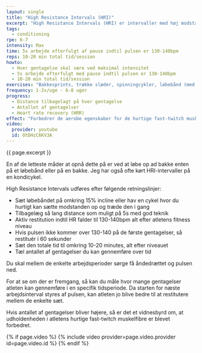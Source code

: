 ```yaml
---
layout: single
title: "High Resistance Intervals (HRI)"
excerpt: "High Resistance Intervals (HRI) er intervaller med høj modstand udført eksplosivt for at forbedre udholdenheden og evnen til at restitutere for fast-twitch muskelfibrene. Typisk 5 sekunders arbejde i 10-20 minutter, hvor pulsen altid når at falde til omkring 130 slag/min."
tags:
  - conditioning
rpe: 6-7
intensity: Max
time: 5s arbejde efterfulgt af pause indtil pulsen er 130-140bpm
reps: 10-20 min total tid/session
howto:
  - Hver gentagelse skal være ved maksimal intensitet
  - 5s arbejde efterfulgt med pause indtil pulsen er 130-140bpm
  - 10-20 min total tid/session
exercises: "Bakkesprints, trække slæder, spinningcykler, løbebånd (med omkring 15% incline) eller andre cardiomaskiner, som kan yde en høj modstand"
frequency: 1-2x/uge - 6-8 uger
progress:
  - Distance tilbagelagt på hver gentagelse
  - Antallet af gentagelser
  - Heart rate recovery (HRR)
effect: "Forbedrer de aerobe egenskaber for de hurtige fast-twitch muskelfibre, så et højt power output kan fastholdes i længere tid."
video:
  provider: youtube
  id: OtDHzC6KV3A
---
```


{{ page.excerpt }}

En af de letteste måder at opnå dette på er ved at løbe op ad bakke enten på et løbebånd eller på en bakke. Jeg har også ofte kørt HRI-intervaller på en kondicykel.

High Resistance Intervals udføres efter følgende retningslinjer:

- Sæt løbebåndet på omkring 15% incline eller hav en cykel hvor du hurtigt kan sætte modstanden op og træde den i gang
- Tilbagelæg så lang distance som muligt på 5s med god teknik
- Aktiv restitution indtil HR falder til 130-140bpm alt efter atletens fitness niveau
- Hvis pulsen ikke kommer over 130-140 på de første gentagelser, så restituér i 60 sekunder
- Sæt den totale tid til omkring 10-20 minutes, alt efter niveauet
- Tæl antallet af gentagelser du kan gennemføre over tid

Du skal mellem de enkelte arbejdsperioder sørge få åndedrættet og pulsen ned.

For at se om der er fremgang, så kan du måle hvor mange gentagelser atleten kan gennemføre i en specifik tidsperiode. Da starten for næste arbejdsinterval styres af pulsen, kan atleten jo blive bedre til at restitutere mellem de enkelte sæt.

Hvis antallet af gentagelser bliver højere, så er det et vidnesbyrd om, at udholdenheden i atletens hurtige fast-twitch muskelfibre er blevet forbedret.

{% if page.video %}
  {% include video provider=page.video.provider id=page.video.id %}
{% endif %}

